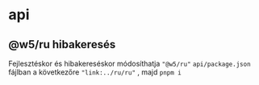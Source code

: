 # api

## @w5/ru hibakeresés

Fejlesztéskor és hibakereséskor módosíthatja `"@w5/ru"` `api/package.json` fájlban a következőre `"link:../ru/ru"` , majd `pnpm i`
